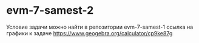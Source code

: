# evm-7-samest-2

Условие задачи можно найти в репозитории evm-7-samest-1
ссылка на графики к задаче https://www.geogebra.org/calculator/cp9ke87g
